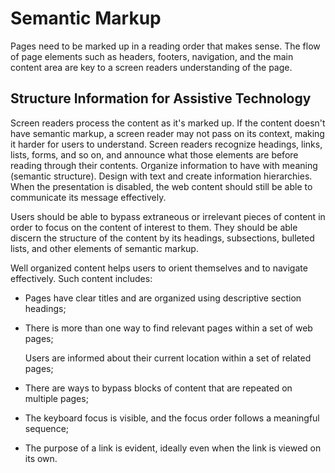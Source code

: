 # Semantic Markup

Pages need to be marked up in a reading order that makes sense. The flow of page elements such as headers, footers, navigation,  and the main content area are key to a screen readers understanding of the page.

## **Structure Information for Assistive Technology**

Screen readers process the content as it's marked up. If the content doesn't have semantic markup, a screen reader may not pass on its context, making it harder for users to understand. Screen readers recognize headings, links, lists, forms, and so on, and announce what those elements are before reading through their contents. Organize information to have with meaning \(semantic structure\). Design with text and create information hierarchies. When the presentation is disabled, the web content should still be able to communicate its message effectively.

Users should be able to bypass extraneous or irrelevant pieces of content in order to focus on the content of interest to them. They should be able discern the structure of the content by its headings, subsections, bulleted lists, and other elements of semantic markup.

Well organized content helps users to orient themselves and to navigate effectively. Such content includes:

* Pages have clear titles and are organized using descriptive section headings;
* There is more than one way to find relevant pages within a set of web pages;

  Users are informed about their current location within a set of related pages;

* There are ways to bypass blocks of content that are repeated on multiple pages;
* The keyboard focus is visible, and the focus order follows a meaningful sequence;
* The purpose of a link is evident, ideally even when the link is viewed on its own.

